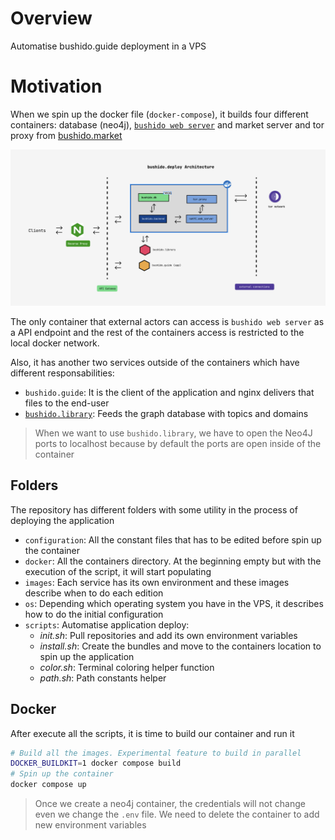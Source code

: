 # Overview
Automatise bushido.guide deployment in a VPS

# Motivation
When we spin up the docker file (`docker-compose`), it builds four different containers: database (neo4j), [`bushido web server`](https://github.com/tipogi/bushido-backend) and market server and tor proxy from [bushido.market](https://github.com/tipogi/bushido.market)

![architecture](./docs/assets/arch.png)

The only container that external actors can access is `bushido web server` as a API endpoint and the rest of the containers access is restricted to the local docker network.

Also, it has another two services outside of the containers which have different responsabilities:
- `bushido.guide`: It is the client of the application and nginx delivers that files to the end-user
- [`bushido.library`](https://github.com/tipogi/bushido.library): Feeds the graph database with topics and domains

> When we want to use `bushido.library`, we have to open the Neo4J ports to localhost because by default the ports are open inside of the container

## Folders
The repository has different folders with some utility in the process of deploying the application
- `configuration`: All the constant files that has to be edited before spin up the container
- `docker`: All the containers directory. At the beginning empty but with the execution of the script, it will start populating
- `images`: Each service has its own environment and these images describe when to do each edition
- `os`: Depending which operating system you have in the VPS, it describes how to do the initial configuration
- `scripts`: Automatise application deploy:
  - *init.sh*: Pull repositories and add its own environment variables
  - *install.sh*: Create the bundles and move to the containers location to spin up the application
  - *color.sh*: Terminal coloring helper function
  - *path.sh*: Path constants helper

## Docker
After execute all the scripts, it is time to build our container and run it
```bash
# Build all the images. Experimental feature to build in parallel
DOCKER_BUILDKIT=1 docker compose build
# Spin up the container
docker compose up
```
> Once we create a neo4j container, the credentials will not change even we change the `.env` file. We need to delete the container to add new environment variables